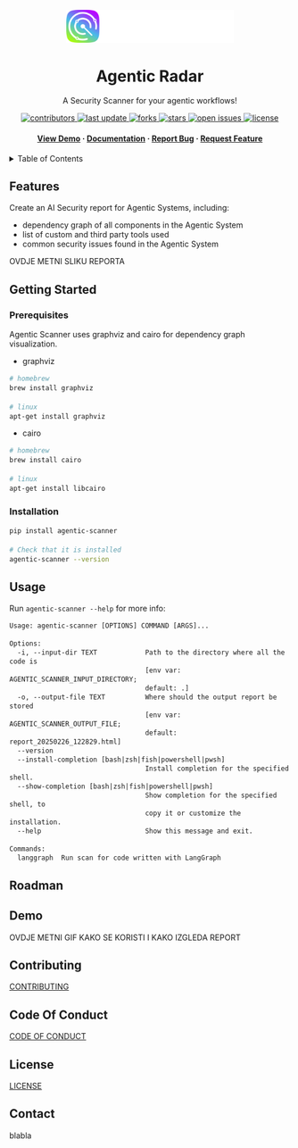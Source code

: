 <div align="center">


  <a href="https://splx.ai"><img src="docs/logo.svg" alt="logo" width="300" height="auto" /></a>
  <h1>Agentic Radar</h1>
  
  <p>
    A Security Scanner for your agentic workflows!
  </p>
  
  
<!-- Badges -->
<p>
  <a href="https://github.com/splx-ai/agentic-scanner/graphs/contributors">
    <img src="https://img.shields.io/github/contributors/splx-ai/agentic-scanner" alt="contributors" />
  </a>
  <a href="">
    <img src="https://img.shields.io/github/last-commit/splx-ai/agentic-scanner" alt="last update" />
  </a>
  <a href="https://github.com/splx-ai/agentic-scanner/network/members">
    <img src="https://img.shields.io/github/forks/splx-ai/agentic-scanner" alt="forks" />
  </a>
  <a href="https://github.com/splx-ai/agentic-scanner/stargazers">
    <img src="https://img.shields.io/github/stars/splx-ai/agentic-scanner" alt="stars" />
  </a>
  <a href="https://github.com/splx-ai/agentic-scanner/issues/">
    <img src="https://img.shields.io/github/issues/splx-ai/agentic-scanner" alt="open issues" />
  </a>
  <a href="https://github.com/splx-ai/agentic-scanner/blob/master/LICENSE">
    <img src="https://img.shields.io/github/license/splx-ai/agentic-scanner.svg" alt="license" />
  </a>
</p>
   
  <h4>
    <a href="https://github.com/splx-ai/agentic-scanner/">View Demo</a>
  <span> · </span>
    <a href="https://github.com/splx-ai/agentic-scanner">Documentation</a>
  <span> · </span>
    <a href="https://github.com/splx-ai/agentic-scanner/issues/">Report Bug</a>
  <span> · </span>
    <a href="https://github.com/splx-ai/agentic-scanner/issues/">Request Feature</a>
  </h4>
</div>

<!-- TABLE OF CONTENTS -->
<details>
  <summary>Table of Contents</summary>
  <ol>
    <li>
      <a href="#features">Features</a>
    </li>
    <li>
      <a href="#getting-started">Getting Started</a>
      <ul>
        <li><a href="#prerequisites">Prerequisites</a></li>
        <li><a href="#installation">Installation</a></li>
      </ul>
    </li>
    <li><a href="#usage">Usage</a></li>
    <li><a href="#roadmap">Roadmap</a></li>
    <li><a href="#demo">Demo</a></li>
    <li><a href="#contributing">Contributing</a></li>
    <li><a href="#code-of-conduct">Code Of Conduct</a></li>
    <li><a href="#license">License</a></li>
    <li><a href="#contact">Contact</a></li>
  </ol>
</details>

## Features

Create an AI Security report for Agentic Systems, including:
- dependency graph of all components in the Agentic System
- list of custom and third party tools used
- common security issues found in the Agentic System


OVDJE METNI SLIKU REPORTA


## Getting Started

### Prerequisites

Agentic Scanner uses graphviz and cairo for dependency graph visualization.

- graphviz
```sh
# homebrew
brew install graphviz

# linux
apt-get install graphviz
```

- cairo
```sh
# homebrew
brew install cairo

# linux
apt-get install libcairo
```

### Installation
```sh
pip install agentic-scanner

# Check that it is installed
agentic-scanner --version
```

## Usage

Run `agentic-scanner --help` for more info:
```
Usage: agentic-scanner [OPTIONS] COMMAND [ARGS]...

Options:
  -i, --input-dir TEXT            Path to the directory where all the code is
                                  [env var: AGENTIC_SCANNER_INPUT_DIRECTORY;
                                  default: .]
  -o, --output-file TEXT          Where should the output report be stored
                                  [env var: AGENTIC_SCANNER_OUTPUT_FILE;
                                  default: report_20250226_122829.html]
  --version
  --install-completion [bash|zsh|fish|powershell|pwsh]
                                  Install completion for the specified shell.
  --show-completion [bash|zsh|fish|powershell|pwsh]
                                  Show completion for the specified shell, to
                                  copy it or customize the installation.
  --help                          Show this message and exit.

Commands:
  langgraph  Run scan for code written with LangGraph
```


## Roadman


## Demo

OVDJE METNI GIF KAKO SE KORISTI I KAKO IZGLEDA REPORT

## Contributing

[CONTRIBUTING](CONTRIBUTING.md)

## Code Of Conduct
[CODE OF CONDUCT](CODE_OF_CONDUCT.md)

## License

[LICENSE](LICENSE.md)

## Contact

blabla
